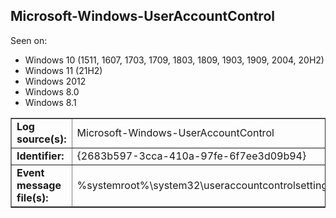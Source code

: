 ## Microsoft-Windows-UserAccountControl

Seen on:
* Windows 10 (1511, 1607, 1703, 1709, 1803, 1809, 1903, 1909, 2004, 20H2)
* Windows 11 (21H2)
* Windows 2012
* Windows 8.0
* Windows 8.1

<table border="1" class="docutils">
  <tbody>
    <tr>
      <td><b>Log source(s):</b></td>
      <td>Microsoft-Windows-UserAccountControl</td>
    </tr>
    <tr>
      <td><b>Identifier:</b></td>
      <td>{2683b597-3cca-410a-97fe-6f7ee3d09b94}</td>
    </tr>
    <tr>
      <td><b>Event message file(s):</b></td>
      <td>%systemroot%\system32\useraccountcontrolsettings.dll</td>
    </tr>
  </tbody>
</table>

&nbsp;

